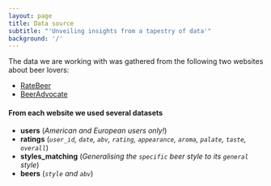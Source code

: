 ```yaml
---
layout: page
title: Data source
subtitle: "'Unveiling insights from a tapestry of data'"
background: '/'
---
```


The data we are working with was gathered from the following two websites about beer lovers:

- [RateBeer](https://www.ratebeer.com/)
- [BeerAdvocate](https://www.beeradvocate.com/)

#### From each website we used several datasets

- **users** (_American and European users only!_)
- **ratings** (_`user_id`, `date`, `abv`, `rating`, `appearance`, `aroma`, `palate`, `taste`, `overall`_)
- **styles_matching** (_Generalising the `specific` beer style to its `general` style_)
- **beers** (_`style` and `abv`_)
